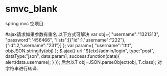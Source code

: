 # smvc_blank
spring mvc 空项目


#ajax请求如果参数有重名 以下方式可解决
var obj={
		 "username":"1321313",
		 "password":"456466",
		 "lists":[{"id":1,"username":"222"},{"id":2,"username":"231"}]
};
var param={
	 "username":"tttt",
	  obj:JSON.stringify(obj)
};
$.ajax({
	url:"${ctx}/admin/login",
	type:"post",
	dataType:"json",
	data:param1,
	success:function(data){
		alert(data.username);
	}
});
后台以T obj=JSON.parseObject(obj, T.class); 对字符串进行转译.